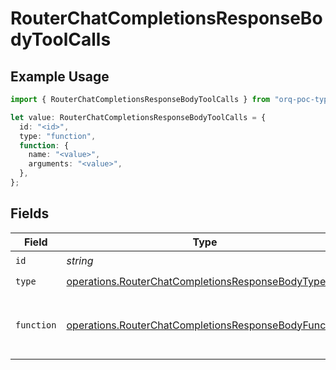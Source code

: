 # RouterChatCompletionsResponseBodyToolCalls

## Example Usage

```typescript
import { RouterChatCompletionsResponseBodyToolCalls } from "orq-poc-typescript/models/operations";

let value: RouterChatCompletionsResponseBodyToolCalls = {
  id: "<id>",
  type: "function",
  function: {
    name: "<value>",
    arguments: "<value>",
  },
};
```

## Fields

| Field                                                                                                                        | Type                                                                                                                         | Required                                                                                                                     | Description                                                                                                                  |
| ---------------------------------------------------------------------------------------------------------------------------- | ---------------------------------------------------------------------------------------------------------------------------- | ---------------------------------------------------------------------------------------------------------------------------- | ---------------------------------------------------------------------------------------------------------------------------- |
| `id`                                                                                                                         | *string*                                                                                                                     | :heavy_check_mark:                                                                                                           | N/A                                                                                                                          |
| `type`                                                                                                                       | [operations.RouterChatCompletionsResponseBodyType](../../models/operations/routerchatcompletionsresponsebodytype.md)         | :heavy_check_mark:                                                                                                           | N/A                                                                                                                          |
| `function`                                                                                                                   | [operations.RouterChatCompletionsResponseBodyFunction](../../models/operations/routerchatcompletionsresponsebodyfunction.md) | :heavy_check_mark:                                                                                                           | The function that the model called.                                                                                          |